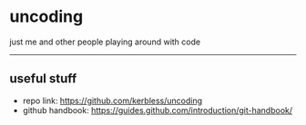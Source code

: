 # uncoding
just me and other people playing around with code

----

## useful stuff
+ repo link: https://github.com/kerbless/uncoding
+ github handbook: https://guides.github.com/introduction/git-handbook/
